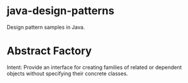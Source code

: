 java-design-patterns
====================

Design pattern samples in Java.



Abstract Factory
================
Intent: Provide an interface for creating families of related or dependent objects without specifying their concrete classes.
